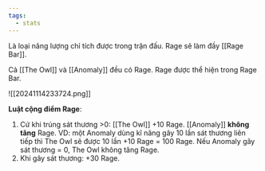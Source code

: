 ```yaml
---
tags:
  - stats
---
```

Là loại năng lượng chỉ tích được trong trận đấu. 
Rage sẽ làm đầy [[Rage Bar]].

Cả [[The Owl]] và [[Anomaly]] đều có Rage. Rage được thể hiện trong Rage Bar.

![[20241114233724.png]]

**Luật cộng điểm Rage**:
1. Cứ khi trúng sát thương >0: [[The Owl]] +10 Rage. [[Anomaly]] **không tăng** Rage. VD: một Anomaly dùng kĩ năng gây 10 lần sát thương liên tiếp thì The Owl sẽ được 10 lần +10 Rage = 100 Rage. Nếu Anomaly gây sát thương = 0, The Owl không tăng Rage. 
2. Khi gây sát thương: +30 Rage. 